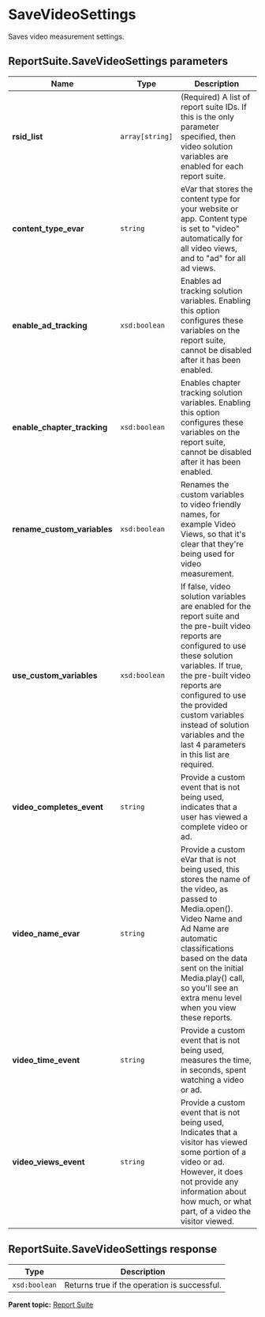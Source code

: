 # SaveVideoSettings

Saves video measurement settings.

## ReportSuite.SaveVideoSettings parameters

|Name|Type|Description|
|----|----|-----------|
| **rsid_list** | `array[string]` |(Required) A list of report suite IDs. If this is the only parameter specified, then video solution variables are enabled for each report suite.|
|**content_type_evar** |`string` |eVar that stores the content type for your website or app. Content type is set to "video" automatically for all video views, and to "ad" for all ad views.|
|**enable_ad_tracking** |`xsd:boolean` |Enables ad tracking solution variables. Enabling this option configures these variables on the report suite, cannot be disabled after it has been enabled.|
|**enable_chapter_tracking** |`xsd:boolean` |Enables chapter tracking solution variables. Enabling this option configures these variables on the report suite, cannot be disabled after it has been enabled.|
|**rename_custom_variables** |`xsd:boolean` |Renames the custom variables to video friendly names, for example Video Views, so that it's clear that they're being used for video measurement.|
|**use_custom_variables** |`xsd:boolean` |If false, video solution variables are enabled for the report suite and the pre-built video reports are configured to use these solution variables. If true, the pre-built video reports are configured to use the provided custom variables instead of solution variables and the last 4 parameters in this list are required.|
|**video_completes_event** |`string` |Provide a custom event that is not being used, indicates that a user has viewed a complete video or ad.|
|**video_name_evar** |`string` |Provide a custom eVar that is not being used, this stores the name of the video, as passed to Media.open(). Video Name and Ad Name are automatic classifications based on the data sent on the initial Media.play() call, so you'll see an extra menu level when you view these reports.|
|**video_time_event** |`string` |Provide a custom event that is not being used, measures the time, in seconds, spent watching a video or ad.|
|**video_views_event** |`string` |Provide a custom event that is not being used, Indicates that a visitor has viewed some portion of a video or ad. However, it does not provide any information about how much, or what part, of a video the visitor viewed.|

## ReportSuite.SaveVideoSettings response

|Type|Description|
|----|-----------|
| `xsd:boolean` |Returns true if the operation is successful.|

**Parent topic:** [Report Suite](../../methods/report_suite/r_methods_reportsuite.md)

